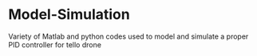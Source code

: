 # Model-Simulation
Variety of Matlab and python codes used to model and simulate a proper PID controller for tello drone
